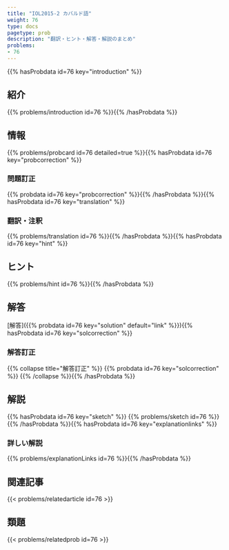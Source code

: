 ```yaml
---
title: "IOL2015-2 カバルド語"
weight: 76
type: docs
pagetype: prob
description: "翻訳・ヒント・解答・解説のまとめ"
problems: 
- 76
---
```


{{% hasProbdata id=76 key="introduction" %}}

## 紹介

{{% problems/introduction id=76 %}}{{% /hasProbdata %}}

## 情報

{{% problems/probcard id=76 detailed=true %}}{{% hasProbdata id=76 key="probcorrection" %}}

### 問題訂正

{{% probdata id=76 key="probcorrection" %}}{{% /hasProbdata %}}{{% hasProbdata id=76 key="translation" %}}

### 翻訳・注釈

{{% problems/translation id=76 %}}{{% /hasProbdata %}}{{% hasProbdata id=76 key="hint" %}}

## ヒント

{{% problems/hint id=76 %}}{{% /hasProbdata %}}

## 解答

[解答]({{% probdata id=76 key="solution" default="link" %}}){{% hasProbdata id=76 key="solcorrection" %}}

### 解答訂正

{{% collapse title="解答訂正" %}}
{{% probdata id=76 key="solcorrection" %}}
{{% /collapse %}}{{% /hasProbdata %}}

## 解説

{{% hasProbdata id=76 key="sketch" %}}
{{% problems/sketch id=76 %}}
{{% /hasProbdata %}}{{% hasProbdata id=76 key="explanationlinks" %}}

### 詳しい解説

{{% problems/explanationLinks id=76 %}}{{% /hasProbdata %}}

## 関連記事

{{< problems/relatedarticle id=76 >}}

## 類題

{{< problems/relatedprob id=76 >}}
